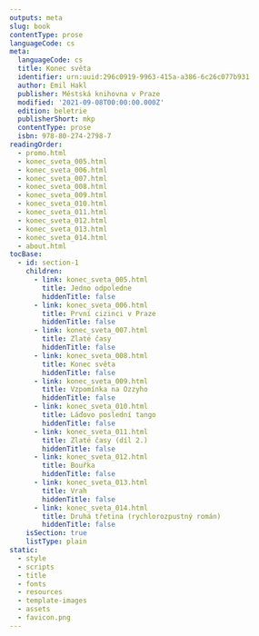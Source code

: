 ```yaml
---
outputs: meta
slug: book
contentType: prose
languageCode: cs
meta:
  languageCode: cs
  title: Konec světa
  identifier: urn:uuid:296c0919-9963-415a-a386-6c26c077b931
  author: Emil Hakl
  publisher: Městská knihovna v Praze
  modified: '2021-09-08T00:00:00.000Z'
  edition: beletrie
  publisherShort: mkp
  contentType: prose
  isbn: 978-80-274-2798-7
readingOrder:
  - promo.html
  - konec_sveta_005.html
  - konec_sveta_006.html
  - konec_sveta_007.html
  - konec_sveta_008.html
  - konec_sveta_009.html
  - konec_sveta_010.html
  - konec_sveta_011.html
  - konec_sveta_012.html
  - konec_sveta_013.html
  - konec_sveta_014.html
  - about.html
tocBase:
  - id: section-1
    children:
      - link: konec_sveta_005.html
        title: Jedno odpoledne
        hiddenTitle: false
      - link: konec_sveta_006.html
        title: První cizinci v Praze
        hiddenTitle: false
      - link: konec_sveta_007.html
        title: Zlaté časy
        hiddenTitle: false
      - link: konec_sveta_008.html
        title: Konec světa
        hiddenTitle: false
      - link: konec_sveta_009.html
        title: Vzpomínka na Ozzyho
        hiddenTitle: false
      - link: konec_sveta_010.html
        title: Láďovo poslední tango
        hiddenTitle: false
      - link: konec_sveta_011.html
        title: Zlaté časy (díl 2.)
        hiddenTitle: false
      - link: konec_sveta_012.html
        title: Bouřka
        hiddenTitle: false
      - link: konec_sveta_013.html
        title: Vrah
        hiddenTitle: false
      - link: konec_sveta_014.html
        title: Druhá třetina (rychlorozpustný román)
        hiddenTitle: false
    isSection: true
    listType: plain
static:
  - style
  - scripts
  - title
  - fonts
  - resources
  - template-images
  - assets
  - favicon.png
---
```

